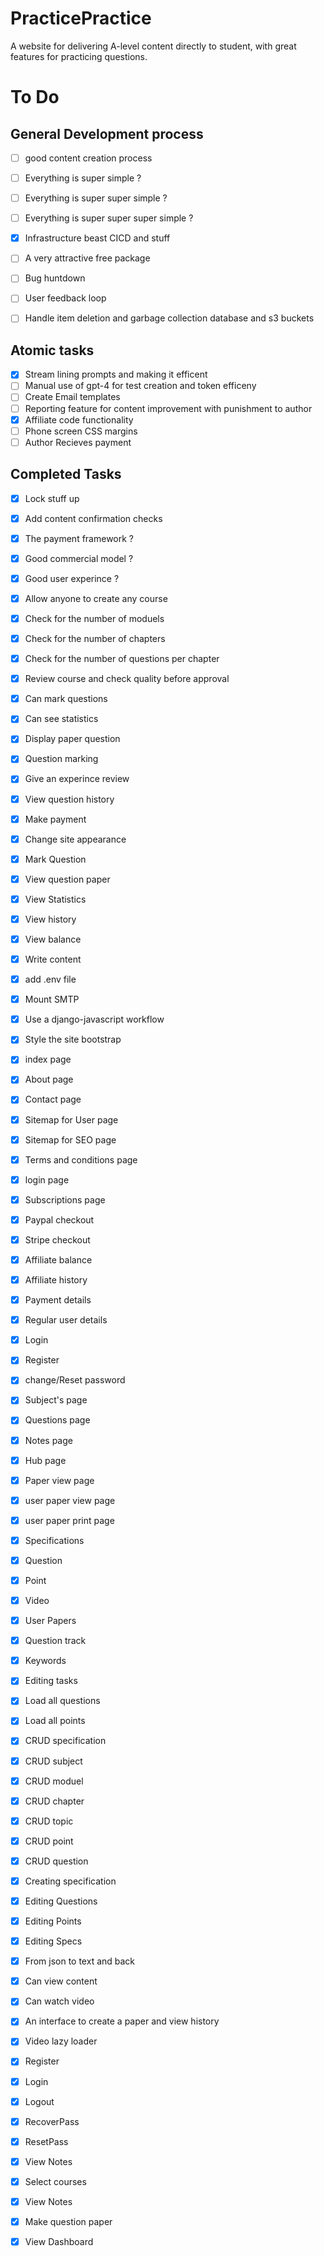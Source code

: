 # PracticePractice
A website for delivering A-level content directly to student, with great features for practicing questions.
# To Do

## General Development process
- [ ] good content creation process
- [ ] Everything is super simple ? 
- [ ] Everything is super super simple ? 
- [ ] Everything is super super super simple ? 
- [x] Infrastructure beast CICD and stuff
- [ ] A very attractive free package
- [ ] Bug huntdown
- [ ] User feedback loop
- [ ] Handle item deletion and garbage collection database and s3 buckets


## Atomic tasks
- [x] Stream lining prompts and making it efficent
- [ ] Manual use of gpt-4 for test creation and token efficeny
- [ ] Create Email templates
- [ ] Reporting feature for content improvement with punishment to author
- [x] Affiliate code functionality
- [ ] Phone screen CSS margins
- [ ] Author Recieves payment

## Completed Tasks
- [x] Lock stuff up 
- [x] Add content confirmation checks
- [x] The payment framework ? 
- [x] Good commercial model ? 
- [x] Good user experince ?
- [x] Allow anyone to create any course
- [x] Check for the number of moduels
- [x] Check for the number of chapters
- [x] Check for the number of questions per chapter
- [x] Review course and check quality before approval
- [x] Can mark questions
- [x] Can see statistics
- [x] Display paper question
- [x] Question marking
- [x] Give an experince review
- [x] View question history
- [x] Make payment
- [x] Change site appearance
- [x] Mark Question
- [x] View question paper
- [x] View Statistics
- [x] View history
- [x] View balance
- [x] Write content
- [x] add .env file
- [x] Mount SMTP
- [x] Use a django-javascript workflow
- [x] Style the site bootstrap
- [x] index page
- [x] About page
- [x] Contact page
- [x] Sitemap for User page
- [x] Sitemap for SEO page
- [x] Terms and conditions page
- [x] login page
- [x] Subscriptions page
- [x] Paypal checkout
- [x] Stripe checkout
- [x] Affiliate balance
- [x] Affiliate history
- [x] Payment details
- [x] Regular user details
- [x] Login
- [x] Register
- [x] change/Reset password
- [x] Subject's page
- [x] Questions page
- [x] Notes page
- [x] Hub page
- [x] Paper view page
- [x] user paper view page
- [x] user paper print page
- [x] Specifications
- [x] Question 
- [x] Point 
- [x] Video 
- [x] User Papers 
- [x] Question track 
- [x] Keywords
- [x] Editing tasks
- [x] Load all questions
- [x] Load all points
- [x] CRUD specification
- [x] CRUD subject
- [x] CRUD moduel
- [x] CRUD chapter
- [x] CRUD topic
- [x] CRUD point
- [x] CRUD question
- [x] Creating specification
- [x] Editing Questions
- [x] Editing Points
- [x] Editing Specs
- [x] From json to text and back
- [x] Can view content
- [x] Can watch video
- [x] An interface to create a paper and view history
- [x] Video lazy loader
- [x] Register
- [x] Login
- [x] Logout
- [x] RecoverPass
- [x] ResetPass
- [x] View Notes
- [x] Select courses
- [x] View Notes
- [x] Make question paper
- [x] View Dashboard





